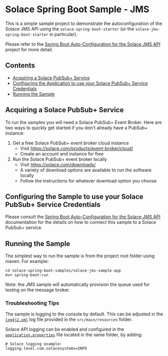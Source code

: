 # Solace Spring Boot Sample - JMS

This is a simple sample project to demonstrate the autoconfiguration of the Solace JMS API using the `solace-spring-boot-starter` (or the `solace-jms-spring-boot-starter` in particular).

Please refer to the [Spring Boot Auto-Configuration for the Solace JMS API](../../solace-spring-boot-starters/solace-jms-spring-boot-starter) project for more detail.

## Contents

* [Acquiring a Solace PubSub+ Service](#acquiring-a-solace-pubsub-service)
* [Configuring the Application to use your Solace PubSub+ Service Credentials](#configuring-the-sample-to-use-your-solace-pubsub-service-credentials)
* [Running the Sample](#running-the-sample)

## Acquiring a Solace PubSub+ Service

To run the samples you will need a Solace PubSub+ Event Broker.
Here are two ways to quickly get started if you don't already have a PubSub+ instance:

1. Get a free Solace PubSub+ event broker cloud instance
    * Visit https://solace.com/products/event-broker/cloud/
    * Create an account and instance for free
2. Run the Solace PubSub+ event broker locally
    * Visit https://solace.com/downloads/
    * A variety of download options are available to run the software locally
    * Follow the instructions for whatever download option you choose

## Configuring the Sample to use your Solace PubSub+ Service Credentials

Please consult the [Spring Boot Auto-Configuration for the Solace JMS API](../../solace-spring-boot-starters/solace-jms-spring-boot-starter/README.md#3-configure-the-application-to-use-your-solace-pubsub-service-credentials) documentation for the details on how to connect this sample to a Solace PubSub+ service.

## Running the Sample

The simplest way to run the sample is from the project root folder using maven. For example:

```shell script
cd solace-spring-boot-samples/solace-jms-sample-app
mvn spring-boot:run
```

Note: the JMS sample will automatically provision the queue used for testing on the message broker.

### Troubleshooting Tips

The sample is logging to the console by default. This can be adjusted in the [`log4j2.xml`](./src/main/resources/log4j2.xml) log file provided in the `src/main/resources` folder.

Solace API logging can be enabled and configured in the [`application.properties`](./src/main/resources/application.properties) file located in the same folder, by adding:

```properties
# Solace logging example:
logging.level.com.solacesystems=INFO
```